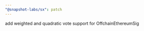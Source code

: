 ```yaml
---
"@snapshot-labs/sx": patch
---
```


add weighted and quadratic vote support for OffchainEthereumSig
